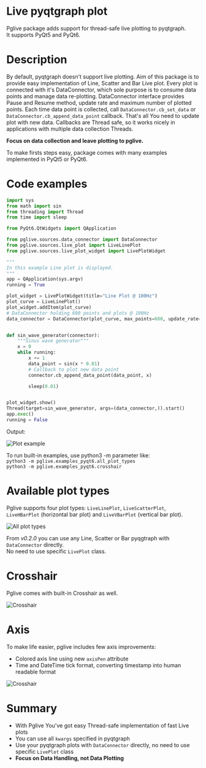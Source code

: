 # Live pyqtgraph plot

Pglive package adds support for thread-safe live plotting to pyqtgraph.  
It supports PyQt5 and PyQt6.

# Description #

By default, pyqtgraph doesn't support live plotting. Aim of this package is to provide easy implementation of Line,
Scatter and Bar Live plot. Every plot is connected with it's DataConnector, which sole purpose is to consume data points
and manage data re-plotting. DataConnector interface provides Pause and Resume method, update rate and maximum number of
plotted points. Each time data point is collected, call `DataConnector.cb_set_data`
or `DataConnector.cb_append_data_point` callback. That's all You need to update plot with new data. Callbacks are Thread
safe, so it works nicely in applications with multiple data collection Threads.

**Focus on data collection and leave plotting to pglive.**

To make firsts steps easy, package comes with many examples implemented in PyQt5 or PyQt6.

# Code examples #

```python
import sys
from math import sin
from threading import Thread
from time import sleep

from PyQt6.QtWidgets import QApplication

from pglive.sources.data_connector import DataConnector
from pglive.sources.live_plot import LiveLinePlot
from pglive.sources.live_plot_widget import LivePlotWidget

"""
In this example Line plot is displayed.
"""
app = QApplication(sys.argv)
running = True

plot_widget = LivePlotWidget(title="Line Plot @ 100Hz")
plot_curve = LiveLinePlot()
plot_widget.addItem(plot_curve)
# DataConnector holding 600 points and plots @ 100Hz
data_connector = DataConnector(plot_curve, max_points=600, update_rate=100)


def sin_wave_generator(connector):
    """Sinus wave generator"""
    x = 0
    while running:
        x += 1
        data_point = sin(x * 0.01)
        # Callback to plot new data point
        connector.cb_append_data_point(data_point, x)

        sleep(0.01)


plot_widget.show()
Thread(target=sin_wave_generator, args=(data_connector,)).start()
app.exec()
running = False
```

Output:

![Plot example](https://i.postimg.cc/RFYGfNS6/pglive.gif)

To run built-in examples, use python3 -m parameter like:  
`python3 -m pglive.examples_pyqt6.all_plot_types`  
`python3 -m pglive.examples_pyqt6.crosshair`

# Available plot types #

Pglive supports four plot types: `LiveLinePlot`, `LiveScatterPlot`, `LiveHBarPlot` (horizontal bar plot)
and `LiveVBarPlot` (vertical bar plot).

![All plot types](https://i.postimg.cc/637CsKRC/pglive-allplots.gif)

From *v0.2.0* you can use any Line, Scatter or Bar pyqgtraph with `DataConnector` directly.  
No need to use specific `LivePlot` class.  

# Crosshair #

Pglive comes with built-in Crosshair as well.

![Crosshair](https://i.postimg.cc/1z75GZLV/pglive-crosshair.gif)

# Axis #

To make life easier, pglive includes few axis improvements:

- Colored axis line using new `axisPen` attribute
- Time and DateTime tick format, converting timestamp into human readable format

![Crosshair](https://i.postimg.cc/8kr0L2YJ/pglive-axis.gif)

# Summary #

- With Pglive You've got easy Thread-safe implementation of fast Live plots
- You can use all `kwargs` specified in pyqtgraph
- Use your pyqtgraph plots with `DataConnector` directly, no need to use specific `LivePlot` class 
- **Focus on Data Handling, not Data Plotting**